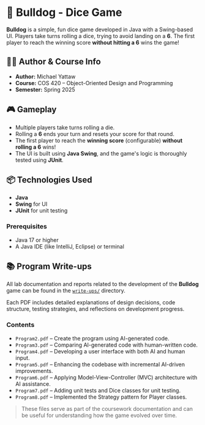 # 🐶 Bulldog - Dice Game

**Bulldog** is a simple, fun dice game developed in Java with a Swing-based UI. Players take turns rolling a dice, trying to avoid landing on a **6**. The first player to reach the winning score **without hitting a 6** wins the game!

## 🧑‍💻 Author & Course Info

- **Author:** Michael Yattaw
- **Course:** COS 420 – Object-Oriented Design and Programming
- **Semester:** Spring 2025

## 🎮 Gameplay

- Multiple players take turns rolling a die.
- Rolling a **6** ends your turn and resets your score for that round.
- The first player to reach the **winning score** (configurable) **without rolling a 6** wins!
- The UI is built using **Java Swing**, and the game's logic is thoroughly tested using **JUnit**.

## 📦 Technologies Used

- **Java**
- **Swing** for UI
- **JUnit** for unit testing

### Prerequisites

- Java 17 or higher
- A Java IDE (like IntelliJ, Eclipse) or terminal

## 📚 Program Write-ups

All lab documentation and reports related to the development of the **Bulldog** game can be found in the [`write-ups/`](./write-ups) directory.

Each PDF includes detailed explanations of design decisions, code structure, testing strategies, and reflections on development progress.

### Contents

- `Program2.pdf` – Create the program using AI-generated code.
- `Program3.pdf` – Comparing AI-generated code with human-written code.
- `Program4.pdf` – Developing a user interface with both AI and human input.
- `Program5.pdf` – Enhancing the codebase with incremental AI-driven improvements.
- `Program6.pdf` – Applying Model-View-Controller (MVC) architecture with AI assistance.
- `Program7.pdf` – Adding unit tests and Dice classes for unit testing.
- `Program8.pdf` – Implemented the Strategy pattern for Player classes.

> These files serve as part of the coursework documentation and can be useful for understanding how the game evolved over time.